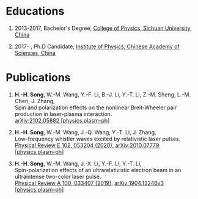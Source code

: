 Educations
====
1. 2013-2017, Bachelor's Degree, [College of Physics, Sichuan University, China](http://physics.scu.edu.cn/)

1. 2017-    , Ph.D Candidate, [Institute of Physics, Chinese Academy of Sciences, China](http://www.iop.cas.cn/)

Publications
====
1. **H.-H. Song**, W.-M. Wang, Y.-F. Li, B.-J. Li, Y.-T. Li, Z.-M. Sheng, L.-M. Chen, J. Zhang,<br/>
   Spin and polarization effects on the nonlinear Breit-Wheeler pair production in laser-plasma interaction.<br/>
   [arXiv:2102.05882 [physics.plasm-ph]](https://arxiv.org/abs/2102.05882)
   
1. **H.-H. Song**, W.-M. Wang, J.-Q. Wang, Y.-T. Li, J. Zhang,<br/>
   Low-frequency whistler waves excited by relativistic laser pulses.<br/>
   [Physical Review E 102, 053204 (2020)](https://journals.aps.org/pre/abstract/10.1103/PhysRevE.102.053204), [arXiv:2010.07779 [physics.plasm-ph]](https://arxiv.org/abs/2010.07779)
   
1. **H.-H. Song**, W.-M. Wang, J.-X. Li, Y.-F. Li, Y.-T. Li,<br />
   Spin-polarization effects of an ultrarelativistic electron beam in an ultraintense two-color laser pulse.<br />
   [Physical Review A 100, 033407 (2019)](https://journals.aps.org/pra/abstract/10.1103/PhysRevA.100.033407), [arXiv:1904.13246v3 [physics.plasm-ph]](https://arxiv.org/abs/1904.13246)
